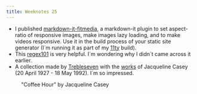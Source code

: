 ```yaml
---
title: Weeknotes 25
---
```

- I published [markdown-it-fitmedia](/tools/markdown-it-fitmedia/), a markdown-it plugin to set aspect-ratio of responsive images, make images lazy loading, and to make videos responsive. Use it in the build process of your static site generator (I´m running it as part of my [11ty](https://www.11ty.dev) build).
- This [regex101](https://regex101.com) is very helpful. I´m wondering why I didn´t came across it earlier.
- A collection made by [Trebleseven](https://www.pinterest.co.uk/trebleseven/) with the [works](https://www.pinterest.co.uk/trebleseven/jacqueline-casey/) of Jacqueline Casey (20 April 1927 - 18 May 1992). I´m so impressed. 

<figure>
<img alt="" src="/img/casey-coffee-hour.jpg">
<figcaption>"Coffee Hour" by Jacqueline Casey</figcaption>
</figure>
